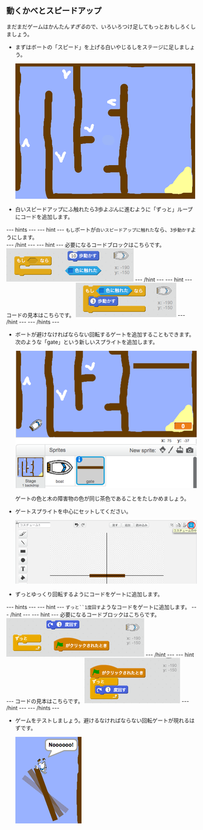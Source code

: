 ## 動くかべとスピードアップ

まだまだゲームはかんたん*すぎる*ので、いろいろつけ足してもっとおもしろくしましょう。

+ まずはボートの「スピード」を上げる白いやじるしをステージに足しましょう。
    
    ![screenshot](images/boat-boost.png)

+ 白いスピードアップにふ触れたら3歩よぶんに進むように「ずっと」ループにコードを追加します。

\--- hints \--- \--- hint \--- `もし`ボートが`白いスピードアップに触れた`なら、`3歩動かす`ようにします。  
\--- /hint \--- \--- hint \--- 必要になるコードブロックはこちらです。 ![screenshot](images/boat-boost-blocks.png) \--- /hint \--- \--- hint \--- コードの見本はこちらです。 ![screenshot](images/boat-boost-code.png) \--- /hint \--- \--- /hints \---

+ ボートが避けなければならない回転するゲートを追加することもできます。次のような「gate」という新しいスプライトを追加します。
    
    ![screenshot](images/boat-gate.png)
    
    ゲートの色と木の障害物の色が同じ茶色であることをたしかめましょう。

+ ゲートスプライトを中心にセットしてください。
    
    ![screenshot](images/boat-center.png)

+ ずっとゆっくり回転するようにコードをゲートに追加します。

\--- hints \--- \--- hint \--- `ずっと``1度回す`ようなコードをゲートに追加します。 \--- /hint \--- \--- hint \--- 必要になるコードブロックはこちらです。 ![screenshot](images/boat-spin-blocks.png) \--- /hint \--- \--- hint \--- コードの見本はこちらです。 ![screenshot](images/boat-spin-code.png) \--- /hint \--- \--- /hints \---

+ ゲームをテストしましょう。避けるなければならない回転ゲートが現れるはずです。
    
    ![screenshot](images/boat-gate-test.png)